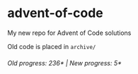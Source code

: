 # advent-of-code

My new repo for Advent of Code solutions

Old code is placed in `archive/`

###### Old progress: 236* | New progress: 5*

